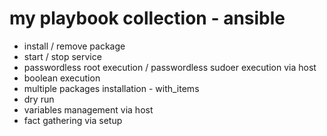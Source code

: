 # my playbook collection - ansible

- install / remove package
- start / stop service
- passwordless root execution / passwordless sudoer execution via host
- boolean execution
- multiple packages installation - with_items
- dry run
- variables management via host
- fact gathering via setup
